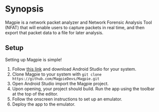 # Synopsis
Magpie is a network packet analyzer and Network Forensic Analysis Tool (NFAT) that will enable users to capture packets in real time, and then export that packet data to a file for later analysis.

## Setup
Setting up Magpie is simple!

1. Follow <a href="https://developer.android.com/studio/index.html">this link</a> and download Android Studio for your system.
2. Clone Magpie to your system with `git clone https://github.com/MagpieDevs/Magpie.git`
3. Open Android Studio import the Magpie project.
4. Upon opening, your project should build. Run the app using the toolbar at the top of the editor.
5. Follow the onscreen instructions to set up an emulator.
6. Deploy the app to the emulator.
